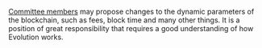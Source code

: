 [Committee members](introduction/committee) may propose changes to the dynamic parameters of the blockchain, such as fees, block time and many other things. It is a position of great responsibility that requires a good understanding of how Evolution works.